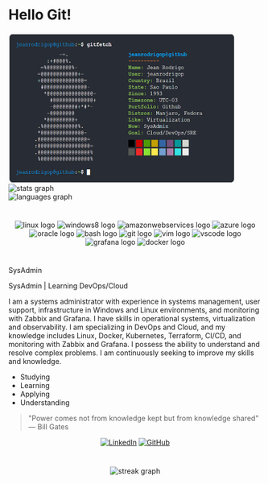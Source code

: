 # Hello Git!
<div align="center">
<a href="https://jeanrodrigop.github.io/jeanrodrigop/"><img align="left"  height="300" width="450" src="./img/gitfetch.png"></a>

<div align="left">
  <img src="https://github-readme-stats.vercel.app/api?username=jeanrodrigop&hide_title=false&hide_rank=false&rank_icon=github&show_icons=true&include_all_commits=true&count_private=true&disable_animations=false&theme=nord&locale=en&hide_border=false&order=0" height="145" alt="stats graph" /> <br>
  <img src="https://github-readme-stats.vercel.app/api/top-langs?username=jeanrodrigop&locale=en&card_width=455&hide_title=false&layout=compact&langs_count=8&theme=nord&hide_border=false&order=2&hide=css,html,ejs,php" height="145" alt="languages graph"  />
</div>
</div>

#

<div align="center">
  <img src="https://cdn.jsdelivr.net/gh/devicons/devicon/icons/linux/linux-original.svg" height="30" width="35" alt="linux logo"  />
  <img src="https://cdn.jsdelivr.net/gh/devicons/devicon/icons/windows8/windows8-original.svg" height="30" width="35" alt="windows8 logo"  />
  <img src="https://cdn.jsdelivr.net/gh/devicons/devicon/icons/amazonwebservices/amazonwebservices-plain-wordmark.svg" height="30" width="35" alt="amazonwebservices logo"  />
  <img src="https://cdn.jsdelivr.net/gh/devicons/devicon/icons/azure/azure-original-wordmark.svg" height="30" width="35" alt="azure logo"  />
  <img src="https://cdn.jsdelivr.net/gh/devicons/devicon/icons/oracle/oracle-original.svg" height="30" width="35" alt="oracle logo"  />
  <img src="https://cdn.jsdelivr.net/gh/devicons/devicon/icons/bash/bash-original.svg" height="30" width="35" alt="bash logo"  />
  <img src="https://cdn.jsdelivr.net/gh/devicons/devicon/icons/git/git-original.svg" height="30" width="35" alt="git logo"  />
  <img src="https://cdn.jsdelivr.net/gh/devicons/devicon/icons/vim/vim-plain.svg" height="30" width="35" alt="vim logo"  />  
  <img src="https://cdn.jsdelivr.net/gh/devicons/devicon/icons/vscode/vscode-original.svg" height="30" width="35" alt="vscode logo"  />
  <img src="https://cdn.jsdelivr.net/gh/devicons/devicon/icons/grafana/grafana-original.svg" height="30" width="35" alt="grafana logo"  />  
  <img src="https://cdn.jsdelivr.net/gh/devicons/devicon/icons/docker/docker-original.svg" height="35" width="35" alt="docker logo"  />
</div>
</table>

###

<h1></h1>

SysAdmin

SysAdmin | Learning DevOps/Cloud

I am a systems administrator with experience in systems management, user support, infrastructure in Windows and Linux environments, and monitoring with Zabbix and Grafana. I have skills in operational systems, virtualization and observability. I am specializing in DevOps and Cloud, and my knowledge includes Linux, Docker, Kubernetes, Terraform, CI/CD, and monitoring with Zabbix and Grafana. I possess the ability to understand and resolve complex problems. I am continuously seeking to improve my skills and knowledge.

- Studying
- Learning
- Applying
- Understanding

>"Power comes not from knowledge kept but from knowledge shared" ― Bill Gates

<div align="center">

[![LinkedIn](https://img.shields.io/badge/LinkedIn-0077B5?style=for-the-badge&logo=linkedin&logoColor=white)](https://www.linkedin.com/in/jeanrodrigop/)
[![GitHub](https://img.shields.io/badge/GitHub-100000?style=for-the-badge&logo=github&logoColor=white)](https://github.com/jeanrodrigop)

</div>

<h1></h1>

###

<div align="center">
  <img src="https://streak-stats.demolab.com?user=jeanrodrigop&locale=en&mode=daily&theme=nord&hide_border=false&border_radius=5&order=3" height="150" alt="streak graph"  />
</div>

###
